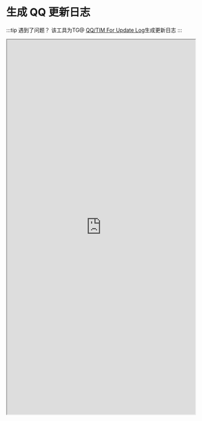 # 生成 QQ 更新日志
:::tip 遇到了问题？
该工具为TG@ [QQ/TIM For Update Log](https://t.me/qq_updatelog)生成更新日志
:::

<iframe src="https://horatio.cn/quplog.html" style="width:100%;height:1000px;"></iframe>
